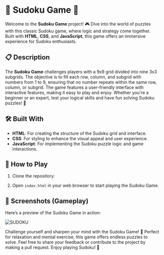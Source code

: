 

# 🎲 Sudoku Game 🎲

Welcome to the **Sudoku Game** project! 🎮 Dive into the world of puzzles with this classic Sudoku game, where logic and strategy come together. Built with **HTML**, **CSS**, and **JavaScript**, this game offers an immersive experience for Sudoku enthusiasts.

## 📋 Description

The **Sudoku Game** challenges players with a 9x9 grid divided into nine 3x3 subgrids. The objective is to fill each row, column, and subgrid with numbers from 1 to 9, ensuring that no number repeats within the same row, column, or subgrid. The game features a user-friendly interface with interactive features, making it easy to play and enjoy. Whether you're a beginner or an expert, test your logical skills and have fun solving Sudoku puzzles! 🌟

## 🛠️ Built With

- **HTML**: For creating the structure of the Sudoku grid and interface.
- **CSS**: For styling to enhance the visual appeal and user experience.
- **JavaScript**: For implementing the Sudoku puzzle logic and game interactions.

## 🚀 How to Play

1. Clone the repository:
  
2. Open `index.html` in your web browser to start playing the Sudoku Game.

## 📸 Screenshots (Gameplay)

Here’s a preview of the Sudoku Game in action:

![SUDOKU](https://github.com/nidhiupman568/SUDOKU-GAME/assets/130860182/bd2bf00e-c173-41b6-96a4-a9a98dd76516)




Challenge yourself and sharpen your mind with the Sudoku Game! 🧠 Perfect for relaxation and mental exercise, this game offers endless puzzles to solve. Feel free to share your feedback or contribute to the project by making a pull request. Enjoy playing Sudoku! 🌟

